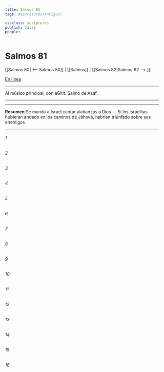 ```yaml
---
title: Salmos 81
tags: #Escrituras\AntiguoT

cssclass: scriptures
publish: false
people:
---
```


# Salmos 81
[[Salmos 80| <-- Salmos 80]] | [[Salmos]] | [[Salmos 82|Salmos 82 --> ]]

[En línea](https://churchofjesuschrist.org/study/scriptures/ot/ps/81?lang=spa)

---
Al músico principal; con aGitit. Salmo de Asaf.

---

---
__Resumen__
Se manda a Israel cantar alabanzas a Dios — Si los israelitas hubieran andado en los caminos de Jehová, habrían triunfado sobre sus enemigos.

---
###### 1 


###### 2 


###### 3 


###### 4 


###### 5 


###### 6 


###### 7 


###### 8 


###### 9 


###### 10 


###### 11 


###### 12 


###### 13 


###### 14 


###### 15 


###### 16 


